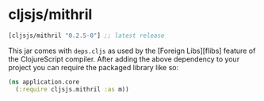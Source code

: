 # cljsjs/mithril

```clojure
[cljsjs/mithril "0.2.5-0"] ;; latest release
```

This jar comes with `deps.cljs` as used by the [Foreign Libs][flibs] feature
of the ClojureScript compiler. After adding the above dependency to your project
you can require the packaged library like so:

```clojure
(ns application.core
  (:require cljsjs.mithril :as m))
```
